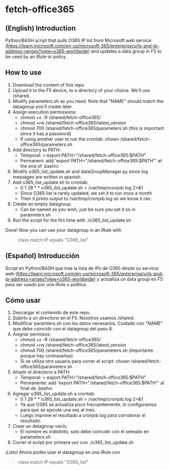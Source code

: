 # fetch-office365
## (English) Introduction
Python/BASH script that pulls O365 IP list from Microsoft web service (https://learn.microsoft.com/en-us/microsoft-365/enterprise/urls-and-ip-address-ranges?view=o365-worldwide) and updates a data group in F5 to be used by an iRule or policy.

## How to use
1. Download the content of this repo.
2. Upload it to the F5 device, to a directory of your choice. We'll use /shared.
3. Modify parameters.sh as you need. Note that "NAME" should match the datagroup you'll create later
4. Assign execution permissions:
   - chmod +x -R /shared/fetch-office365/
   - chmod +rw /shared/fetch-office365/latest_version
   - chmod 700 /shared/fetch-office365/parameters.sh (this is important since it has a password)
   - If using another user to run the crontab: chown <user> /shared/fetch-office365/parameters.sh
5. Add directory to PATH:
   - Temporal: > export PATH="/shared/fetch-office365:$PATH"
   - Permanent: add 'export PATH="/shared/fetch-office365:$PATH"' at the end of .bashrc
6. Modify o365_list_update.sh and dataGroupManager.py since log messages are written in spanish.
7. Add o365_list_update.sh to crontab:
   - 0 1 28 * * o365_list_update.sh > /var/tmp/cronjob.log 2>&1
   - Since O365 list is rarely updated, we set it to run once a month
   - Then it prints output to /var/tmp/cronjob.log so we know it ran.
8. Create an empty datagroup.
   - Can be named as you wish, just be sure you set it so in parameters.sh
9. Run the script for the firs time with ./o365_list_update.sh

Done! Now you can use your datagroup in an iRule with 
> class match IP equals "O365_list"

## (Español) Introducción
Script en Python/BASH que trae la lista de IPs de O365 desde su servicio web (https://learn.microsoft.com/en-us/microsoft-365/enterprise/urls-and-ip-address-ranges?view=o365-worldwide) y actualiza un data group en F5 para ser usado por una iRule o política.

## Cómo usar
1. Descargar el contenido de este repo.
2. Subirlo a un directorio en el F5. Nosotros usamos /shared.
3. Modificar paramters.sh con los datos necesarios. Cuidado con "NAME" que debe coincidir con el datagroup del paso 8.
4. Asignar permisos:
   - chmod +x -R /shared/fetch-office365/
   - chmod +rw /shared/fetch-office365/latest_version
   - chmod 700 /shared/fetch-office365/parameters.sh (importante porque hay contraseñas)
   - Si se utiliza otro usuario para correr el script: chown <user> /shared/fetch-office365/parameters.sh
5. Añadir el directorio a PATH:
   - Temporal: > export PATH="/shared/fetch-office365:$PATH"
   - Permanente: add 'export PATH="/shared/fetch-office365:$PATH"' al final de .bashrc
6. Agregar o365_list_update.sh a crontab:
   - 0 1 28 * * o365_list_update.sh > /var/tmp/cronjob.log 2>&1
   - Ya que O365 se actualiza poco frecuentemente, lo configuramos para que se ejecute una vez al mes.
   - Luego imprime el resultado a cronjob.log para corroborar el resultado.
7. Crear un datagroup vacío.
   - El nombre es indistinto, solo debe coincidir con el seteado en parameters.sh
8. Correr el script por primera vez con ./o365_list_update.sh

¡Listo! Ahora podés usar el datagroup en una iRule con
> class match IP equals "O365_list"



